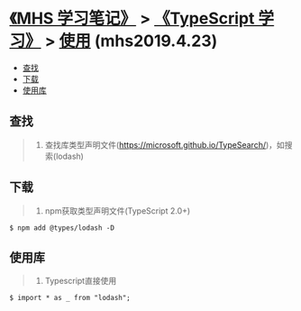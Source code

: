 # [《MHS 学习笔记》] > [《TypeScript 学习》] > [使用] (mhs2019.4.23)

- [查找]
- [下载]
- [使用库]

## <span id="searching">查找</span>
> 1. 查找库类型声明文件(<https://microsoft.github.io/TypeSearch/>)，如搜索(lodash)

## <span id="downloading">下载</span>
> 1. npm获取类型声明文件(TypeScript 2.0+)
```
$ npm add @types/lodash -D
```

## <span id="consuming">使用库</span>
> 1. Typescript直接使用
```
$ import * as _ from "lodash";
```

##
[《MHS 学习笔记》]: https://mhsnet.github.io/mhsstudynotes/ "《MHS 学习笔记》"
[《TypeScript 学习》]: https://mhsnet.github.io/mhsstudynotes/typescript/index.html "《TypeScript 学习》"

[使用]: https://mhsnet.github.io/mhsstudynotes/typescript/declaration-files/consumption.html "使用"

[查找]: https://mhsnet.github.io/mhsstudynotes/typescript/declaration-files/consumption.html#searching "查找"
[下载]: https://mhsnet.github.io/mhsstudynotes/typescript/declaration-files/consumption.html#downloading "下载"
[使用库]: https://mhsnet.github.io/mhsstudynotes/typescript/declaration-files/consumption.html#consuming "使用库"
